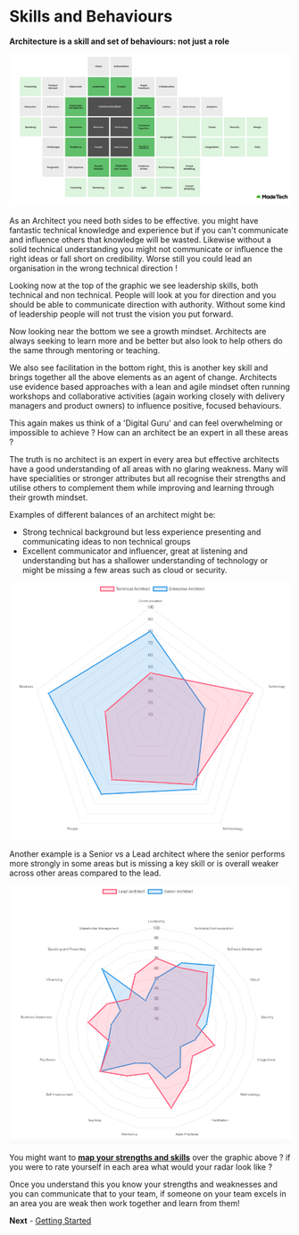 
# Skills and Behaviours

**Architecture is a skill and set of behaviours: not just a role**

![skills and behaviours](https://github.com/madetech/architecture-handbook/blob/main/images/architect_skills_blockbuster.png)

As an Architect you need both sides to be effective. you might have fantastic technical knowledge and experience but if you can't communicate and influence others that knowledge will be wasted. Likewise without a solid technical understanding you might not communicate or influence the right ideas or fall short on credibility. Worse still you could lead an organisation in the wrong technical direction !

Looking now at the top of the graphic we see leadership skills, both technical and non technical. People will look at you for direction and you should be able to communicate direction with authority. Without some kind of leadership people will not trust the vision you put forward.

Now looking near the bottom we see a growth mindset. Architects are always seeking to learn more and be better but also look to help others do the same through mentoring or teaching. 

We also see facilitation in the bottom right, this is another key skill and brings together all the above elements as an agent of change. Architects use evidence based approaches with a lean and agile mindset often running workshops and collaborative activities (again working closely with delivery managers and product owners) to influence positive, focused behaviours.

This again makes us think of a 'Digital Guru' and can feel overwhelming or impossible to achieve ? How can an architect be an expert in all these areas ?

The truth is no architect is an expert in every area but effective architects have a good understanding of all areas with no glaring weakness. Many will have specialities or stronger attributes but all recognise their strengths and utilise others to complement them while improving and learning through their growth mindset.

Examples of different balances of an architect might be:

- Strong technical background but less experience presenting and communicating ideas to non technical groups
- Excellent communicator and influencer, great at listening and understanding but has a shallower understanding of technology or might be missing a few areas such as cloud or security.

![Enterprise Architect vs Technical Architect](https://github.com/madetech/architecture-handbook/blob/main/images/enterprise-vs-technical.png)

Another example is a Senior vs a Lead architect where the senior performs more strongly in some areas but is missing a key skill or is overall weaker across other areas compared to the lead.

![Senior Architect vs Lead Architect](https://github.com/madetech/architecture-handbook/blob/main/images/senior-vs-lead.png)

You might want to **[map your strengths and skills](https://madetech.github.io/skills-radar-prototype/)** over the graphic above ? if you were to rate yourself in each area what would your radar look like ?

Once you understand this you know your strengths and weaknesses and you can communicate that to your team, if someone on your team excels in an area you are weak then work together and learn from them!

**Next** - [Getting Started](/learning_paths/getting_started.md)
